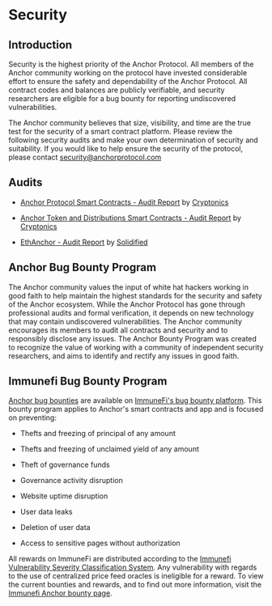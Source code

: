 # Security

## Introduction

Security is the highest priority of the Anchor Protocol. All members of the Anchor community working on the protocol have invested considerable effort to ensure the safety and dependability of the Anchor Protocol. All contract codes and balances are publicly verifiable, and security researchers are eligible for a bug bounty for reporting undiscovered vulnerabilities.

The Anchor community believes that size, visibility, and time are the true test for the security of a smart contract platform. Please review the following security audits and make your own determination of security and suitability. If you would like to help ensure the security of the protocol, please contact security@anchorprotocol.com

## Audits

- [Anchor Protocol Smart Contracts - Audit Report](https://anchorprotocol.com/docs/Audit%20Report%20-%20Anchor%20Protocol%20[20210308].pdf) by [Cryptonics](https://cryptonics.consulting/)
    
- [Anchor Token and Distributions Smart Contracts - Audit Report](https://anchorprotocol.com/docs/Audit%20Report%20-%20Anchor%20Protocol%20[20210406].pdf) by [Cryptonics](https://cryptonics.consulting/)
    
- [EthAnchor - Audit Report](https://anchorprotocol.com/docs/Audit%20Report%20-%20EthAnchor%20[09.07.2021].pdf) by [Solidified](https://solidified.io/)
    

## Anchor Bug Bounty Program

The Anchor community values the input of white hat hackers working in good faith to help maintain the highest standards for the security and safety of the Anchor ecosystem. While the Anchor Protocol has gone through professional audits and formal verification, it depends on new technology that may contain undiscovered vulnerabilities. The Anchor community encourages its members to audit all contracts and security and to responsibly disclose any issues. The Anchor Bounty Program was created to recognize the value of working with a community of independent security researchers, and aims to identify and rectify any issues in good faith.

## Immunefi Bug Bounty Program

[Anchor bug bounties](https://immunefi.com/bounty/anchor/) are available on [ImmuneFi's bug bounty platform](https://immunefi.com/bounty/anchor/). This bounty program applies to Anchor's smart contracts and app and is focused on preventing:

- Thefts and freezing of principal of any amount
    
- Thefts and freezing of unclaimed yield of any amount
    
- Theft of governance funds
    
- Governance activity disruption
    
- Website uptime disruption
    
- User data leaks
    
- Deletion of user data
    
- Access to sensitive pages without authorization
    

All rewards on ImmuneFi are distributed according to the [Immunefi Vulnerability Severity Classification System](https://immunefi.com/severity-updated/). Any vulnerability with regards to the use of centralized price feed oracles is ineligible for a reward. To view the current bounties and rewards, and to find out more information, visit the [Immunefi Anchor bounty page](https://immunefi.com/bounty/anchor/).
